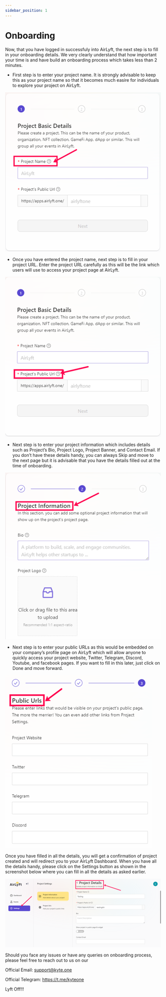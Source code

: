 ```yaml
---
sidebar_position: 1
---
```


# Onboarding 

Now, that you have logged in successfuly into AirLyft, the next step is to fill in your onboarding details. We very clearly understand that how important your time is and have build an onboarding process which takes less than 2 minutes. 


* First step is to enter your project name. It is strongly advisable to keep this as your project name so that it becomes much easire for individuals to explore your project on AirLyft. 


![Project Basic Details](../images/ProjectBasicDetails_Name.png)

* Once you have entered the project name, next step is to fill in your project URL. Enter the project URL carefully as this will be the link which users will use to access your project page at AirLyft. 
   
![Project URL](../images/ProjectBasicDetails_URL.png)

* Next step is to enter your project information which includes details such as Project’s Bio, Project Logo, Project Banner, and Contact Email. If you don’t have these details handy, you can always Skip and move to the next page but it is advisable that you have the details filled out at the time of onboarding. 


![Project Information](../images/ProjectInformation.png)

* Next step is to enter your public URLs as this would be embedded on your company’s profile page on AirLyft which will allow anyone to quickly access your project website, Twitter, Telegram, Discord, Youtube, and facebook pages. If you want to fill in this later, just click on Done and move forward. 
  
![Public URL](../images/ProjectURL.png)


Once you have filled in all the details, you will get a confirmation of project created and will redirect you to your AirLyft Dashboard. When you have all the details handy, please click on the Settings button as shown in the screenshot below where you can fill in all the details as asked earlier. 


![Project Details](../images/Project_Settings.png)


Should you face any issues or have any queries on onboarding process, please feel free to reach out to us on our

Official Email: support@kyte.one

Official Telegram: https://t.me/kyteone

Lyft Off!!!  